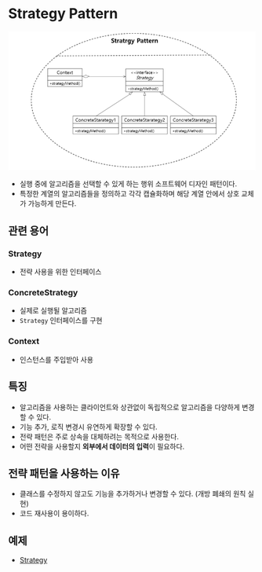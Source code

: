 # Strategy Pattern
![strategy](StrategyPattern.jpg)

- 실행 중에 알고리즘을 선택할 수 있게 하는 행위 소프트웨어 디자인 패턴이다.
- 특정한 계열의 알고리즘들을 정의하고 각각 캡슐화하며 해당 계열 안에서 상호 교체가 가능하게 만든다.

## 관련 용어
### Strategy
- 전략 사용을 위한 인터페이스

### ConcreteStrategy
- 실제로 실행될 알고리즘
- `Strategy` 인터페이스를 구현

### Context
- 인스턴스를 주입받아 사용

## 특징
- 알고리즘을 사용하는 클라이언트와 상관없이 독립적으로 알고리즘을 다양하게 변경할 수 있다.
- 기능 추가, 로직 변경시 유연하게 확장할 수 있다.
- 전략 패턴은 주로 상속을 대체하려는 목적으로 사용한다. 
- 어떤 전략을 사용할지 **외부에서 데이터의 입력**이 필요하다.

## 전략 패턴을 사용하는 이유
- 클래스를 수정하지 않고도 기능을 추가하거나 변경할 수 있다. (개방 폐쇄의 원칙 실현)
- 코드 재사용이 용이하다.

## 예제
- [Strategy](/BehavioralPattern/Strategy/Strategy.cpp)